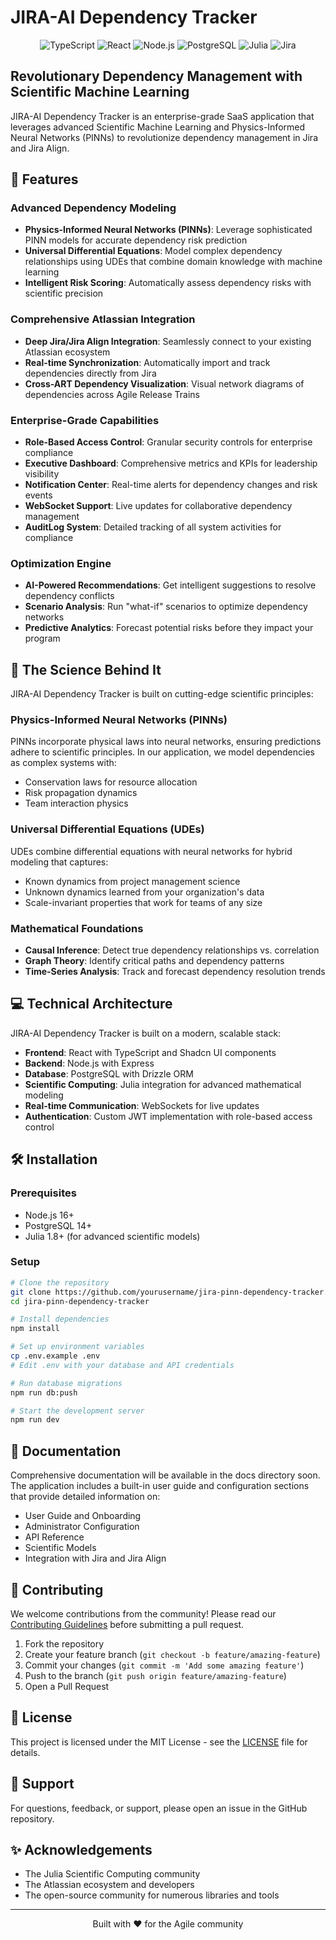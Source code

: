 # JIRA-AI Dependency Tracker

<div align="center">
<img src="https://img.shields.io/badge/TypeScript-007ACC?style=for-the-badge&logo=typescript&logoColor=white" alt="TypeScript">
<img src="https://img.shields.io/badge/React-20232A?style=for-the-badge&logo=react&logoColor=61DAFB" alt="React">
<img src="https://img.shields.io/badge/Node.js-339933?style=for-the-badge&logo=nodedotjs&logoColor=white" alt="Node.js">
<img src="https://img.shields.io/badge/PostgreSQL-316192?style=for-the-badge&logo=postgresql&logoColor=white" alt="PostgreSQL">
<img src="https://img.shields.io/badge/Julia-9558B2?style=for-the-badge&logo=julia&logoColor=white" alt="Julia">
<img src="https://img.shields.io/badge/Jira-0052CC?style=for-the-badge&logo=Jira&logoColor=white" alt="Jira">
</div>

## Revolutionary Dependency Management with Scientific Machine Learning

JIRA-AI Dependency Tracker is an enterprise-grade SaaS application that leverages advanced Scientific Machine Learning and Physics-Informed Neural Networks (PINNs) to revolutionize dependency management in Jira and Jira Align.

## 🚀 Features

### Advanced Dependency Modeling
- **Physics-Informed Neural Networks (PINNs)**: Leverage sophisticated PINN models for accurate dependency risk prediction
- **Universal Differential Equations**: Model complex dependency relationships using UDEs that combine domain knowledge with machine learning
- **Intelligent Risk Scoring**: Automatically assess dependency risks with scientific precision

### Comprehensive Atlassian Integration
- **Deep Jira/Jira Align Integration**: Seamlessly connect to your existing Atlassian ecosystem
- **Real-time Synchronization**: Automatically import and track dependencies directly from Jira
- **Cross-ART Dependency Visualization**: Visual network diagrams of dependencies across Agile Release Trains

### Enterprise-Grade Capabilities
- **Role-Based Access Control**: Granular security controls for enterprise compliance
- **Executive Dashboard**: Comprehensive metrics and KPIs for leadership visibility
- **Notification Center**: Real-time alerts for dependency changes and risk events
- **WebSocket Support**: Live updates for collaborative dependency management
- **AuditLog System**: Detailed tracking of all system activities for compliance

### Optimization Engine
- **AI-Powered Recommendations**: Get intelligent suggestions to resolve dependency conflicts
- **Scenario Analysis**: Run "what-if" scenarios to optimize dependency networks
- **Predictive Analytics**: Forecast potential risks before they impact your program

## 🧪 The Science Behind It

JIRA-AI Dependency Tracker is built on cutting-edge scientific principles:

### Physics-Informed Neural Networks (PINNs)
PINNs incorporate physical laws into neural networks, ensuring predictions adhere to scientific principles. In our application, we model dependencies as complex systems with:
- Conservation laws for resource allocation
- Risk propagation dynamics
- Team interaction physics

### Universal Differential Equations (UDEs)
UDEs combine differential equations with neural networks for hybrid modeling that captures:
- Known dynamics from project management science
- Unknown dynamics learned from your organization's data
- Scale-invariant properties that work for teams of any size

### Mathematical Foundations
- **Causal Inference**: Detect true dependency relationships vs. correlation
- **Graph Theory**: Identify critical paths and dependency patterns
- **Time-Series Analysis**: Track and forecast dependency resolution trends

## 💻 Technical Architecture

JIRA-AI Dependency Tracker is built on a modern, scalable stack:

- **Frontend**: React with TypeScript and Shadcn UI components
- **Backend**: Node.js with Express
- **Database**: PostgreSQL with Drizzle ORM
- **Scientific Computing**: Julia integration for advanced mathematical modeling
- **Real-time Communication**: WebSockets for live updates
- **Authentication**: Custom JWT implementation with role-based access control

## 🛠️ Installation

### Prerequisites
- Node.js 16+
- PostgreSQL 14+
- Julia 1.8+ (for advanced scientific models)

### Setup
```bash
# Clone the repository
git clone https://github.com/yourusername/jira-pinn-dependency-tracker.git
cd jira-pinn-dependency-tracker

# Install dependencies
npm install

# Set up environment variables
cp .env.example .env
# Edit .env with your database and API credentials

# Run database migrations
npm run db:push

# Start the development server
npm run dev
```

## 📖 Documentation

Comprehensive documentation will be available in the docs directory soon. The application includes a built-in user guide and configuration sections that provide detailed information on:

- User Guide and Onboarding
- Administrator Configuration
- API Reference 
- Scientific Models
- Integration with Jira and Jira Align

## 🤝 Contributing

We welcome contributions from the community! Please read our [Contributing Guidelines](CONTRIBUTING.md) before submitting a pull request.

1. Fork the repository
2. Create your feature branch (`git checkout -b feature/amazing-feature`)
3. Commit your changes (`git commit -m 'Add some amazing feature'`)
4. Push to the branch (`git push origin feature/amazing-feature`)
5. Open a Pull Request

## 📄 License

This project is licensed under the MIT License - see the [LICENSE](LICENSE) file for details.

## 💬 Support

For questions, feedback, or support, please open an issue in the GitHub repository.

## ✨ Acknowledgements

- The Julia Scientific Computing community
- The Atlassian ecosystem and developers
- The open-source community for numerous libraries and tools

---

<div align="center">
<p>Built with ❤️ for the Agile community</p>
</div>